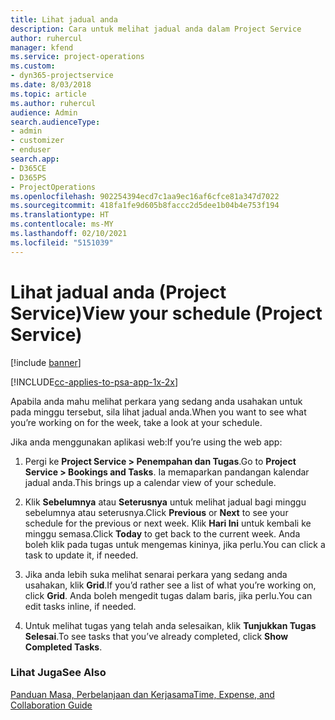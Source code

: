 ```yaml
---
title: Lihat jadual anda
description: Cara untuk melihat jadual anda dalam Project Service
author: ruhercul
manager: kfend
ms.service: project-operations
ms.custom:
- dyn365-projectservice
ms.date: 8/03/2018
ms.topic: article
ms.author: ruhercul
audience: Admin
search.audienceType:
- admin
- customizer
- enduser
search.app:
- D365CE
- D365PS
- ProjectOperations
ms.openlocfilehash: 902254394ecd7c1aa9ec16af6cfce81a347d7022
ms.sourcegitcommit: 418fa1fe9d605b8faccc2d5dee1b04b4e753f194
ms.translationtype: HT
ms.contentlocale: ms-MY
ms.lasthandoff: 02/10/2021
ms.locfileid: "5151039"
---
```

# <a name="view-your-schedule-project-service"></a><span data-ttu-id="befbf-103">Lihat jadual anda (Project Service)</span><span class="sxs-lookup"><span data-stu-id="befbf-103">View your schedule (Project Service)</span></span>

[!include [banner](../includes/psa-now-project-operations.md)]

[!INCLUDE[cc-applies-to-psa-app-1x-2x](../includes/cc-applies-to-psa-app-1x-2x.md)]

<span data-ttu-id="befbf-104">Apabila anda mahu melihat perkara yang sedang anda usahakan untuk pada minggu tersebut, sila lihat jadual anda.</span><span class="sxs-lookup"><span data-stu-id="befbf-104">When you want to see what you’re working on for the week, take a look at your schedule.</span></span>  
  
 <span data-ttu-id="befbf-105">Jika anda menggunakan aplikasi web:</span><span class="sxs-lookup"><span data-stu-id="befbf-105">If you’re using the web app:</span></span>  
  
1.  <span data-ttu-id="befbf-106">Pergi ke **Project Service > Penempahan dan Tugas**.</span><span class="sxs-lookup"><span data-stu-id="befbf-106">Go to **Project Service > Bookings and Tasks**.</span></span> <span data-ttu-id="befbf-107">Ia memaparkan pandangan kalendar jadual anda.</span><span class="sxs-lookup"><span data-stu-id="befbf-107">This brings up a calendar view of your schedule.</span></span>  
  
2.  <span data-ttu-id="befbf-108">Klik **Sebelumnya** atau **Seterusnya** untuk melihat jadual bagi minggu sebelumnya atau seterusnya.</span><span class="sxs-lookup"><span data-stu-id="befbf-108">Click **Previous** or **Next** to see your schedule for the previous or next week.</span></span> <span data-ttu-id="befbf-109">Klik **Hari Ini** untuk kembali ke minggu semasa.</span><span class="sxs-lookup"><span data-stu-id="befbf-109">Click **Today** to get back to the current week.</span></span> <span data-ttu-id="befbf-110">Anda boleh klik pada tugas untuk mengemas kininya, jika perlu.</span><span class="sxs-lookup"><span data-stu-id="befbf-110">You can click a task to update it, if needed.</span></span>  
  
3.  <span data-ttu-id="befbf-111">Jika anda lebih suka melihat senarai perkara yang sedang anda usahakan, klik **Grid**.</span><span class="sxs-lookup"><span data-stu-id="befbf-111">If you’d rather see a list of what you’re working on, click **Grid**.</span></span> <span data-ttu-id="befbf-112">Anda boleh mengedit tugas dalam baris, jika perlu.</span><span class="sxs-lookup"><span data-stu-id="befbf-112">You can edit tasks inline, if needed.</span></span>  
  
4.  <span data-ttu-id="befbf-113">Untuk melihat tugas yang telah anda selesaikan, klik **Tunjukkan Tugas Selesai**.</span><span class="sxs-lookup"><span data-stu-id="befbf-113">To see tasks that you’ve already completed, click **Show Completed Tasks**.</span></span>  
  
### <a name="see-also"></a><span data-ttu-id="befbf-114">Lihat Juga</span><span class="sxs-lookup"><span data-stu-id="befbf-114">See Also</span></span>  
 [<span data-ttu-id="befbf-115">Panduan Masa, Perbelanjaan dan Kerjasama</span><span class="sxs-lookup"><span data-stu-id="befbf-115">Time, Expense, and Collaboration Guide</span></span>](../psa/time-expense-collaboration-guide.md)
